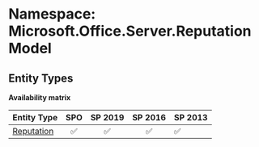 # Namespace: Microsoft.Office.Server.ReputationModel

## Entity Types

**Availability matrix**

Entity Type | SPO | SP 2019 | SP 2016 | SP 2013
----------|:---:|:-------:|:-------:|:-------
[Reputation](./EntityTypes/Reputation.md) | ✅ | ✅ | ✅ | ✅